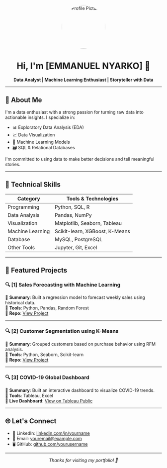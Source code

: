 <!-- 📸 Insert profile image: Upload your image (e.g., 'profile.jpg') to the repo root -->
<p align="center">
  <img src="profile.jpg" width="140" height="140" style="border-radius: 50%;" alt="Profile Picture">
</p>

<h1 align="center">Hi, I'm [EMMANUEL NYARKO] 👋</h1>
<p align="center">
  <b>Data Analyst | Machine Learning Enthusiast | Storyteller with Data</b>
</p>

---

## 📌 About Me

I'm a data enthusiast with a strong passion for turning raw data into actionable insights. I specialize in:

- 📊 Exploratory Data Analysis (EDA)
- 📈 Data Visualization
- 🧠 Machine Learning Models
- 🗃️ SQL & Relational Databases

I'm committed to using data to make better decisions and tell meaningful stories.

---

## 🧠 Technical Skills

| Category       | Tools & Technologies |
|----------------|----------------------|
| Programming    | Python, SQL, R       |
| Data Analysis  | Pandas, NumPy        |
| Visualization  | Matplotlib, Seaborn, Tableau |
| Machine Learning | Scikit-learn, XGBoost, K-Means |
| Database       | MySQL, PostgreSQL    |
| Other Tools    | Jupyter, Git, Excel  |

---

## 📁 Featured Projects

### 🔍 [1] Sales Forecasting with Machine Learning  
📌 **Summary**: Built a regression model to forecast weekly sales using historical data.  
🧰 **Tools**: Python, Pandas, Random Forest  
🔗 **Repo**: [View Project](https://github.com/yourusername/sales-forecasting)

---

### 🔍 [2] Customer Segmentation using K-Means  
📌 **Summary**: Grouped customers based on purchase behavior using RFM analysis.  
🧰 **Tools**: Python, Seaborn, Scikit-learn  
🔗 **Repo**: [View Project](https://github.com/yourusername/customer-segmentation)

---

### 🔍 [3] COVID-19 Global Dashboard  
📌 **Summary**: Built an interactive dashboard to visualize COVID-19 trends.  
🧰 **Tools**: Tableau, Excel  
🔗 **Live Dashboard**: [View on Tableau Public](https://public.tableau.com/app/profile/yourname)

---

## 🌐 Let's Connect

- 💼 LinkedIn: [linkedin.com/in/yourname](https://linkedin.com/in/yourname)
- 📧 Email: [youremail@example.com](mailto:youremail@example.com)
- 🖥️ GitHub: [github.com/yourusername](https://github.com/yourusername)

---

<p align="center">
  <i>Thanks for visiting my portfolio! 🚀</i>
</p>
